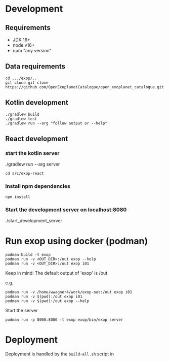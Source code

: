 # Development

## Requirements
* JDK 16+
* node v16+
* npm  "any version"

## Data requirements

```shell
cd .../exop/..
git clone git clone https://github.com/OpenExoplanetCatalogue/open_exoplanet_catalogue.git
```

## Kotlin development

```shell
./gradlew build
./gradlew test
./gradlew run --arg "follow output or --help"
```

## React development

### start the kotlin server

./gradlew run --arg server

```cd src/exop-react```

### Install npm dependencies

```npm install```

### Start the development server on localhost:8080

./start_development_server

# Run exop using docker (podman)

```shell
podman build -t exop
podman run -v <OUT_DIR>:/out exop --help
podman run -v <OUT_DIR>:/out exop i01
```

Keep in mind: The default output of 'exop' is /out

e.g.

```shell
podman run -v /home/wwagner4/work/exop-out:/out exop i01
podman run -v $(pwd):/out exop i01
podman run -v $(pwd):/out exop --help
```

Start the server

```shell
podman run -p 8000:8080 -t exop exop/bin/exop server
```

# Deployment

Deployment is handled by the ```build-all.sh``` script in